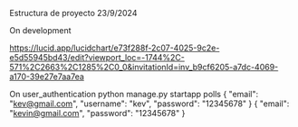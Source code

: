 Estructura de proyecto
23/9/2024

On development

https://lucid.app/lucidchart/e73f288f-2c07-4025-9c2e-e5d55945bd43/edit?viewport_loc=-1744%2C-571%2C2663%2C1285%2C0_0&invitationId=inv_b9cf6205-a7dc-4069-a170-39e27e7aa7ea

On user_authentication
python manage.py startapp polls
{
    "email": "kev@gmail.com",
    "username": "kev",
    "password": "12345678"
}
{
    "email": "kevin@gmail.com",
    "password": "12345678"
}